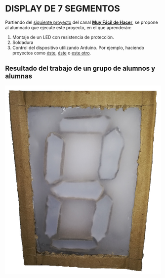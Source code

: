 # **DISPLAY DE 7 SEGMENTOS**

Partiendo del [siguiente proyecto](https://youtu.be/xwL4EoiB8II) del canal [**Muy Fácil de Hacer**](https://www.youtube.com/channel/UCyviADt1A0vK8HpBxugeIVw), se propone al alumnado que ejecute este proyecto, en el que aprenderán:  

1) Montaje de un LED con resistencia de protección.
2) Soldadura
3) Control del dispositivo utilizando Arduino. Por ejemplo, haciendo proyectos como [éste](https://github.com/angelmicelti/Arduineando-en-la-E.S.O./wiki/PROYECTO:-Si-me-miras,-te-enga%C3%B1o), [éste](https://youtu.be/5hGHWJj60g0) o [este otro](https://youtu.be/_W8l3vFphJs).


## Resultado del trabajo de un grupo de alumnos y alumnas
![Display de 7 segmentos](display.png "Display de 7 segmentos elaborado con cartón")
